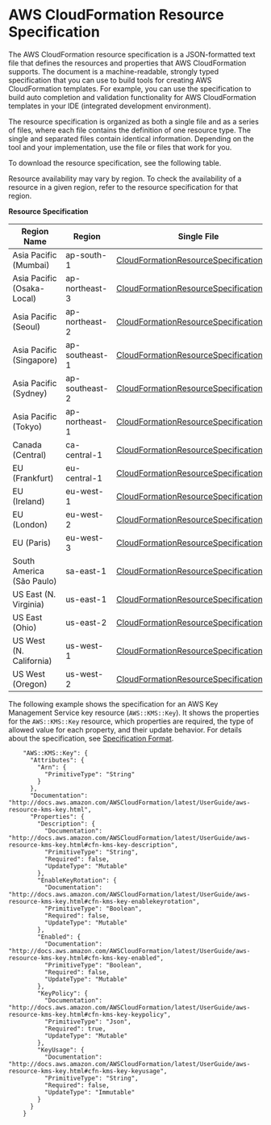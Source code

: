 # AWS CloudFormation Resource Specification<a name="cfn-resource-specification"></a>

The AWS CloudFormation resource specification is a JSON\-formatted text file that defines the resources and properties that AWS CloudFormation supports\. The document is a machine\-readable, strongly typed specification that you can use to build tools for creating AWS CloudFormation templates\. For example, you can use the specification to build auto completion and validation functionality for AWS CloudFormation templates in your IDE \(integrated development environment\)\.

The resource specification is organized as both a single file and as a series of files, where each file contains the definition of one resource type\. The single and separated files contain identical information\. Depending on the tool and your implementation, use the file or files that work for you\.

To download the resource specification, see the following table\.

Resource availability may vary by region\. To check the availability of a resource in a given region, refer to the resource specification for that region\.


**Resource Specification**

|  Region Name  |  Region   |  Single File  |  All Files  |
| --- | --- | --- | --- |
|  Asia Pacific \(Mumbai\)  |  ap-south-1  |  [CloudFormationResourceSpecification\.json](https://d2senuesg1djtx.cloudfront.net/latest/gzip/CloudFormationResourceSpecification.json)  |  [CloudFormationResourceSpecification\.zip](https://d2senuesg1djtx.cloudfront.net/latest/CloudFormationResourceSpecification.zip)  |
|  Asia Pacific \(Osaka\-Local\)  |  ap-northeast-3  |  [CloudFormationResourceSpecification\.json](https://d2zq80gdmjim8k.cloudfront.net/latest/gzip/CloudFormationResourceSpecification.json)  |  [CloudFormationResourceSpecification\.zip](https://d2zq80gdmjim8k.cloudfront.net/latest/CloudFormationResourceSpecification.zip)  |
|  Asia Pacific \(Seoul\)  |  ap-northeast-2  |  [CloudFormationResourceSpecification\.json](https://d1ane3fvebulky.cloudfront.net/latest/gzip/CloudFormationResourceSpecification.json)  |  [CloudFormationResourceSpecification\.zip](https://d1ane3fvebulky.cloudfront.net/latest/CloudFormationResourceSpecification.zip)  |
|  Asia Pacific \(Singapore\)  |  ap-southeast-1  |  [CloudFormationResourceSpecification\.json](https://doigdx0kgq9el.cloudfront.net/latest/gzip/CloudFormationResourceSpecification.json)  |  [CloudFormationResourceSpecification\.zip](https://doigdx0kgq9el.cloudfront.net/latest/CloudFormationResourceSpecification.zip)  |
|  Asia Pacific \(Sydney\)  |  ap-southeast-2  |  [CloudFormationResourceSpecification\.json](https://d2stg8d246z9di.cloudfront.net/latest/gzip/CloudFormationResourceSpecification.json)  |  [CloudFormationResourceSpecification\.zip](https://d2stg8d246z9di.cloudfront.net/latest/CloudFormationResourceSpecification.zip)  |
|  Asia Pacific \(Tokyo\)  |  ap-northeast-1  |  [CloudFormationResourceSpecification\.json](https://d33vqc0rt9ld30.cloudfront.net/latest/gzip/CloudFormationResourceSpecification.json)  |  [CloudFormationResourceSpecification\.zip](https://d33vqc0rt9ld30.cloudfront.net/latest/CloudFormationResourceSpecification.zip)  |
|  Canada \(Central\)  |  ca-central-1  |  [CloudFormationResourceSpecification\.json](https://d2s8ygphhesbe7.cloudfront.net/latest/gzip/CloudFormationResourceSpecification.json)  |  [CloudFormationResourceSpecification\.zip](https://d2s8ygphhesbe7.cloudfront.net/latest/CloudFormationResourceSpecification.zip)  |
|  EU \(Frankfurt\)  |  eu-central-1  |  [CloudFormationResourceSpecification\.json](https://d1mta8qj7i28i2.cloudfront.net/latest/gzip/CloudFormationResourceSpecification.json)  |  [CloudFormationResourceSpecification\.zip](https://d1mta8qj7i28i2.cloudfront.net/latest/CloudFormationResourceSpecification.zip)  |
|  EU \(Ireland\)  |  eu-west-1  |  [CloudFormationResourceSpecification\.json](https://d3teyb21fexa9r.cloudfront.net/latest/gzip/CloudFormationResourceSpecification.json)  |  [CloudFormationResourceSpecification\.zip](https://d3teyb21fexa9r.cloudfront.net/latest/CloudFormationResourceSpecification.zip)  |
|  EU \(London\)  |  eu-west-2  |  [CloudFormationResourceSpecification\.json](https://d1742qcu2c1ncx.cloudfront.net/latest/gzip/CloudFormationResourceSpecification.json)  |  [CloudFormationResourceSpecification\.zip](https://d1742qcu2c1ncx.cloudfront.net/latest/CloudFormationResourceSpecification.zip)  |
|  EU \(Paris\)  |  eu-west-3  |  [CloudFormationResourceSpecification\.json](https://d2d0mfegowb3wk.cloudfront.net/latest/gzip/CloudFormationResourceSpecification.json)  |  [CloudFormationResourceSpecification\.zip](https://d2d0mfegowb3wk.cloudfront.net/latest/CloudFormationResourceSpecification.zip)  |
|  South America \(São Paulo\)  |  sa-east-1  |  [CloudFormationResourceSpecification\.json](https://d3c9jyj3w509b0.cloudfront.net/latest/gzip/CloudFormationResourceSpecification.json)  |  [CloudFormationResourceSpecification\.zip](https://d3c9jyj3w509b0.cloudfront.net/latest/CloudFormationResourceSpecification.zip)  |
|  US East \(N\. Virginia\)  |  us-east-1  |  [CloudFormationResourceSpecification\.json](https://d1uauaxba7bl26.cloudfront.net/latest/gzip/CloudFormationResourceSpecification.json)  |  [CloudFormationResourceSpecification\.zip](https://d1uauaxba7bl26.cloudfront.net/latest/CloudFormationResourceSpecification.zip)  |
|  US East \(Ohio\)  |  us-east-2  |  [CloudFormationResourceSpecification\.json](https://dnwj8swjjbsbt.cloudfront.net/latest/gzip/CloudFormationResourceSpecification.json)  |  [CloudFormationResourceSpecification\.zip](https://dnwj8swjjbsbt.cloudfront.net/latest/CloudFormationResourceSpecification.zip)  |
|  US West \(N\. California\)  |  us-west-1  |  [CloudFormationResourceSpecification\.json](https://d68hl49wbnanq.cloudfront.net/latest/gzip/CloudFormationResourceSpecification.json)  |  [CloudFormationResourceSpecification\.zip](https://d68hl49wbnanq.cloudfront.net/latest/CloudFormationResourceSpecification.zip)  |
|  US West \(Oregon\)  |  us-west-2  |  [CloudFormationResourceSpecification\.json](https://d201a2mn26r7lk.cloudfront.net/latest/gzip/CloudFormationResourceSpecification.json)  |  [CloudFormationResourceSpecification\.zip](https://d201a2mn26r7lk.cloudfront.net/latest/CloudFormationResourceSpecification.zip)  |

The following example shows the specification for an AWS Key Management Service key resource \(`AWS::KMS::Key`\)\. It shows the properties for the `AWS::KMS::Key` resource, which properties are required, the type of allowed value for each property, and their update behavior\. For details about the specification, see [Specification Format](cfn-resource-specification-format.md)\.

```
    "AWS::KMS::Key": {
      "Attributes": {
        "Arn": {
          "PrimitiveType": "String"
        }
      },
      "Documentation": "http://docs.aws.amazon.com/AWSCloudFormation/latest/UserGuide/aws-resource-kms-key.html",
      "Properties": {
        "Description": {
          "Documentation": "http://docs.aws.amazon.com/AWSCloudFormation/latest/UserGuide/aws-resource-kms-key.html#cfn-kms-key-description",
          "PrimitiveType": "String",
          "Required": false,
          "UpdateType": "Mutable"
        },
        "EnableKeyRotation": {
          "Documentation": "http://docs.aws.amazon.com/AWSCloudFormation/latest/UserGuide/aws-resource-kms-key.html#cfn-kms-key-enablekeyrotation",
          "PrimitiveType": "Boolean",
          "Required": false,
          "UpdateType": "Mutable"
        },
        "Enabled": {
          "Documentation": "http://docs.aws.amazon.com/AWSCloudFormation/latest/UserGuide/aws-resource-kms-key.html#cfn-kms-key-enabled",
          "PrimitiveType": "Boolean",
          "Required": false,
          "UpdateType": "Mutable"
        },
        "KeyPolicy": {
          "Documentation": "http://docs.aws.amazon.com/AWSCloudFormation/latest/UserGuide/aws-resource-kms-key.html#cfn-kms-key-keypolicy",
          "PrimitiveType": "Json",
          "Required": true,
          "UpdateType": "Mutable"
        },
        "KeyUsage": {
          "Documentation": "http://docs.aws.amazon.com/AWSCloudFormation/latest/UserGuide/aws-resource-kms-key.html#cfn-kms-key-keyusage",
          "PrimitiveType": "String",
          "Required": false,
          "UpdateType": "Immutable"
        }
      }
    }
```
